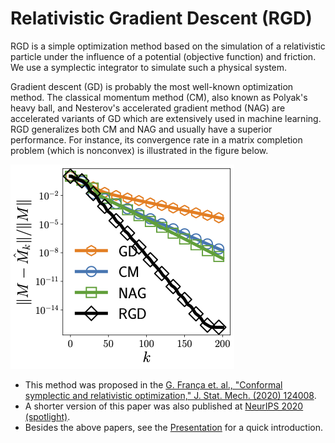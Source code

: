 # Relativistic Gradient Descent (RGD)

RGD is a simple optimization method based on the simulation of a relativistic particle under the influence of a potential (objective function) and friction. We use a symplectic integrator to simulate such a physical system. 

Gradient descent (GD) is probably the most well-known optimization method. The classical momentum method (CM), also known as Polyak's heavy ball, and Nesterov's accelerated gradient method (NAG) are accelerated variants of GD which are extensively used in machine learning.
RGD generalizes both CM and NAG and usually have a superior performance. For instance, its convergence rate in a matrix completion problem (which is nonconvex) is illustrated in the figure below.

![](https://github.com/guisf/rgd/blob/main/figs/mat_comp_rate.png)
 
* This method was proposed in the [G. França et. al., "Conformal symplectic and relativistic optimization,"  J. Stat. Mech. (2020) 124008](https://iopscience.iop.org/article/10.1088/1742-5468/abcaee).
* A shorter version of this paper was also published at [NeurIPS 2020 (spotlight)](https://proceedings.neurips.cc/paper/2020/hash/c4b108f53550f1d5967305a9a8140ddd-Abstract.html).
* Besides the above papers, see the [Presentation](https://github.com/guisf/rgd/blob/main/Franca_talk_NeurIPS2020.pdf) for a quick introduction.
